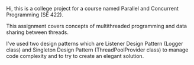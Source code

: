 Hi, this is a college project for a course named Parallel and Concurrent Programming (SE 422).

This assignment covers concepts of multithreaded programming and data sharing between threads.

I've used two design patterns which are Listener Design Pattern (Logger class) and Singleton Design Pattern (ThreadPoolProvider class) to manage code complexity and to try to create an elegant solution.
